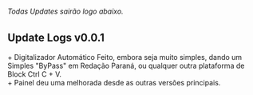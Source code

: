 <h6>Todas Updates sairão logo abaixo.</h6>

<h2>Update Logs v0.0.1</h2>
+ Digitalizador Automático Feito, embora seja muito simples, dando um Simples "ByPass" em Redação Paraná, ou qualquer outra plataforma de Block Ctrl C + V. <br>
+ Painel deu uma melhorada desde as outras versões principais.
